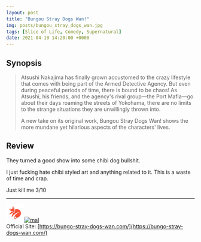```yaml
---
layout: post
title: "Bungou Stray Dogs Wan!"
img: posts/bungou_stray_dogs_wan.jpg 
tags: [Slice of Life, Comedy, Supernatural]
date: 2021-04-10 14:20:00 +0000
---
```


## Synopsis
>Atsushi Nakajima has finally grown accustomed to the crazy lifestyle that comes with being part of the Armed Detective Agency. But even during peaceful periods of time, there is bound to be chaos! As Atsushi, his friends, and the agency's rival group—the Port Mafia—go about their days roaming the streets of Yokohama, there are no limits to the strange situations they are unwillingly thrown into.
>
>A new take on its original work, Bungou Stray Dogs Wan! shows the more mundane yet hilarious aspects of the characters' lives.

## Review
They turned a good show into some chibi dog bullshit.

I just fucking hate chibi styled art and anything related to it. This is a waste of time and crap.
   
Just kill me 3/10

---

[![kitsu](..\assets\img\kitsu.png)](https://kitsu.io/anime/bungou-stray-dogs-wan)[![mal](..\assets\img\mal.ico)](https://myanimelist.net/anime/42250/Bungou_Stray_Dogs_Wan)  
Official Site: [https://bungo-stray-dogs-wan.com/](https://bungo-stray-dogs-wan.com/)  